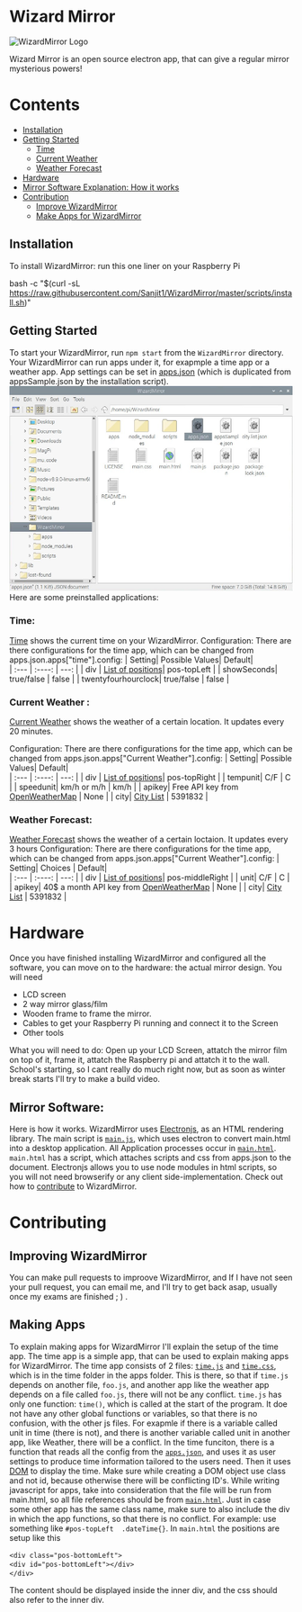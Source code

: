 ﻿
# Wizard Mirror
![WizardMirror Logo](img/logo.png)


Wizard Mirror is an open source electron app, that can give a regular mirror mysterious powers!

# Contents

- [Installation](#installation) 
- [Getting Started](#getting-started)  
	- [Time](#time)
	- [Current Weather](#current-weather)
	- [Weather Forecast](#weather-forecast)
- [Hardware](#hardware)
- [Mirror Software Explanation: How it works](#mirror-software)
- [Contribution](#Contributing)
	- [Improve WizardMirror](#improving-wizardmirror)
	- [Make Apps for WizardMirror](#making-apps)


## Installation

To install WizardMirror: run this one liner on your Raspberry Pi

bash -c "$(curl -sL https://raw.githubusercontent.com/Sanjit1/WizardMirror/master/scripts/install.sh)"

## Getting Started

To start your WizardMirror, run `npm start` from the `WizardMirror` directory. Your WizardMirror can run apps under it, for exapmple a time app or a weather app. App settings can be set in [apps.json](apps.json) (which is duplicated from appsSample.json by the installation script).
![apps.json](apps.json.png)
Here are some preinstalled applications:

### Time:
[Time](apps/time) shows the current time on your WizardMirror.
Configuration:
There are there configurations for the time app, which can be changed from apps.json.apps["time"].config:
| Setting| Possible Values| Default|  
| :---        |    :----:   |          ---: |
| div | [List of positions](#positions)| pos-topLeft  |
| showSeconds| true/false | false |
| twentyfourhourclock| true/false | false |


### Current Weather :
[Current Weather](apps/weather) shows the weather of a certain location. It updates every 20 minutes.

Configuration:
There are there configurations for the time app, which can be changed from apps.json.apps["Current Weather"].config:
| Setting| Possible Values| Default|  
| :---        |    :----:   |          ---: |
| div | [List of positions](#positions)| pos-topRight  |
| tempunit| C/F | C |
| speedunit| km/h or m/h | km/h |
| apikey| Free API key from [OpenWeatherMap](https://openweathermap.org/api) | None |
| city| [City List](http://bulk.openweathermap.org/sample/city.list.json.gz) | 5391832 |


### Weather Forecast:
[Weather Forecast](apps/weather) shows the weather of a certain loctaion. It updates every 3 hours
Configuration:
There are there configurations for the time app, which can be changed from apps.json.apps["Current Weather"].config:
| Setting| Choices | Default|  
| :---        |    :----:   |          ---: |
| div | [List of positions](#positions)| pos-middleRight  |
| unit| C/F | C |
| apikey| 40$ a month API key from [OpenWeatherMap](https://openweathermap.org/api) | None |
| city| [City List](http://bulk.openweathermap.org/sample/city.list.json.gz) | 5391832 |


# Hardware
Once you have finished installing WizardMirror and configured all the software, you can move on to the hardware: the actual mirror design. 
You will need 
- LCD screen
- 2 way mirror glass/film
- Wooden frame to frame the mirror.
- Cables to get your Raspberry Pi running and connect it to the Screen
- Other tools

What you will need to do:
Open up your LCD Screen, attatch the mirror film on top of it, frame it, attatch the Raspberry pi and attatch it to the wall. School's starting, so I cant really do much right now, but as soon as winter break starts I'll try to make a build video.

## Mirror Software:
Here is how it works. WizardMirror uses [Electronjs](https://electronjs.org), as an HTML rendering library. The main script is [`main.js`](main.js), which uses electron to convert main.html into a desktop application. All Application processes occur in [`main.html`](main.html). `main.html` has a script, which attaches scripts and css from apps.json to the document. Electronjs allows you to use node modules in html scripts, so you will not need browserify or any client side-implementation.
Check out how to [contribute](#contributing) to WizardMirror.


# Contributing 

## Improving WizardMirror
You can make pull requests to improove WizardMirror, and If I have not seen your pull request, you can email me, and I'll try to get back asap, usually once my exams are finished ; ) .


## Making Apps
To explain making apps for WizardMirror I'll explain the setup of the time app.
The time app is a simple app, that can be used to explain making apps for WizardMirror. The time app consists of 2 files: [`time.js`](apps/time/time.js) and [`time.css`](apps/time/time.css), which is in the time folder in the apps folder. This is there, so that if `time.js` depends on another file, `foo.js`, and another app like the weather app depends on a file called `foo.js`, there will not be any conflict. `time.js` has only one function: `time()`, which is called at the start of the program. It doe not have any other global functions or variables, so that there is no confusion, with the other js files. For exapmle if there is a variable called unit in time (there is not), and there is another variable called unit in another app, like Weather, there will be a conflict. In the time funciton, there is a function that reads all the config from the [`apps.json`](apps.json), and uses it as user settings to produce time information tailored to the users need. Then it uses [DOM](https://developer.mozilla.org/en-US/docs/Web/API/Document_Object_Model/Introduction) to display the time. Make sure while creating a DOM object use class and not id, because otherwise there will be conflicting ID's. While writing javascript for apps, take into consideration that the file will be run from main.html, so all file references should be from [`main.html`](main.html). Just in case some other app has the same class name, make sure to also include the div in which the app functions, so that there is no conflict. For example: use something like `#pos-topLeft  .dateTime{}`. In `main.html` the positions are setup like this
```
<div class="pos-bottomLeft">
<div id="pos-bottomLeft"></div>
</div>
```
The content should be displayed inside the inner div, and the css should also refer to the inner div.
